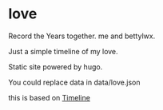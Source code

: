 love
====

Record the Years together. me and bettylwx.

Just a simple timeline of my love.

Static site powered by hugo.

You could replace data in data/love.json

this is based on [Timeline](http://timeline.knightlab.com/)
